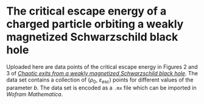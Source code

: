 # The critical escape energy of a charged particle orbiting a weakly magnetized Schwarzschild black hole

Uploaded here are data points of the critical escape energy in Figures 2 and 3 of [*Chaotic exits from a weakly magnetized Schwarzschild black hole*](https://doi.org/10.1088/1361-6382/ac0e19). The data set contains a collection of (*ρ*<sub>0</sub>, *ε*<sub>esc</sub>) points for different values of the parameter *b*. The data set is encoded as a `.mx` file which can be imported in *Wofram Mathematica*.

